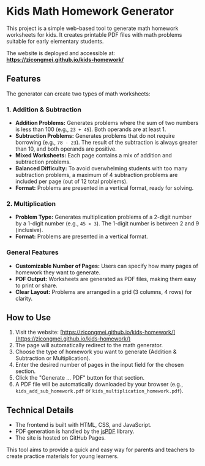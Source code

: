 # Kids Math Homework Generator

This project is a simple web-based tool to generate math homework worksheets for kids. It creates printable PDF files with math problems suitable for early elementary students.

The website is deployed and accessible at: **https://zicongmei.github.io/kids-homework/**

## Features

The generator can create two types of math worksheets:

### 1. Addition & Subtraction
*   **Addition Problems:** Generates problems where the sum of two numbers is less than 100 (e.g., `23 + 45`). Both operands are at least 1.
*   **Subtraction Problems:** Generates problems that do not require borrowing (e.g., `78 - 23`). The result of the subtraction is always greater than 10, and both operands are positive.
*   **Mixed Worksheets:** Each page contains a mix of addition and subtraction problems.
*   **Balanced Difficulty:** To avoid overwhelming students with too many subtraction problems, a maximum of 4 subtraction problems are included per page (out of 12 total problems).
*   **Format:** Problems are presented in a vertical format, ready for solving.

### 2. Multiplication
*   **Problem Type:** Generates multiplication problems of a 2-digit number by a 1-digit number (e.g., `45 × 3`). The 1-digit number is between 2 and 9 (inclusive).
*   **Format:** Problems are presented in a vertical format.

### General Features
*   **Customizable Number of Pages:** Users can specify how many pages of homework they want to generate.
*   **PDF Output:** Worksheets are generated as PDF files, making them easy to print or share.
*   **Clear Layout:** Problems are arranged in a grid (3 columns, 4 rows) for clarity.

## How to Use

1.  Visit the website: [https://zicongmei.github.io/kids-homework/](https://zicongmei.github.io/kids-homework/)
2.  The page will automatically redirect to the math generator.
3.  Choose the type of homework you want to generate (Addition & Subtraction or Multiplication).
4.  Enter the desired number of pages in the input field for the chosen section.
5.  Click the "Generate ... PDF" button for that section.
6.  A PDF file will be automatically downloaded by your browser (e.g., `kids_add_sub_homework.pdf` or `kids_multiplication_homework.pdf`).

## Technical Details
*   The frontend is built with HTML, CSS, and JavaScript.
*   PDF generation is handled by the [jsPDF](https://github.com/parallax/jsPDF) library.
*   The site is hosted on GitHub Pages.

This tool aims to provide a quick and easy way for parents and teachers to create practice materials for young learners.
